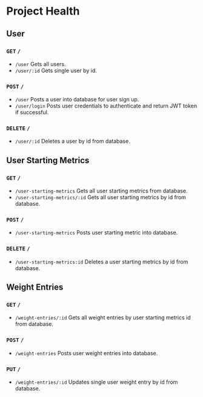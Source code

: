 # Project Health
## User
###  `GET` `/`
- `/user` Gets all users.
- `/user/:id` Gets single user by id.
###  `POST` `/`
- `/user` Posts a user into database for user sign up.
- `/user/login` Posts user credentials to authenticate and return JWT token if successful.
###  `DELETE` `/`
- `/user/:id` Deletes a user by id from database.

## User Starting Metrics
###  `GET` `/`
- `/user-starting-metrics` Gets all user starting metrics from database.
- `/user-starting-metrics/:id` Gets all user starting metrics by id from database.
###  `POST` `/`
- `/user-starting-metrics` Posts user starting metric into database.
###  `DELETE` `/`
- `/user-starting-metrics:id` Deletes a user starting metrics by id from database.

## Weight Entries
###  `GET` `/`
- `/weight-entries/:id` Gets all weight entries by user starting metrics id from database.
###  `POST` `/`
- `/weight-entries` Posts user weight entries into database.
###  `PUT` `/`
- `/weight-entries/:id` Updates single user weight entry by id from database.
